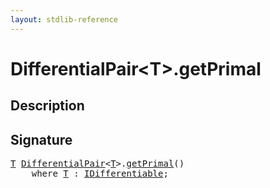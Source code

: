 ```yaml
---
layout: stdlib-reference
---
```


# DifferentialPair\<T\>\.getPrimal

## Description





## Signature 

<pre>
<a href="/stdlib-reference/types/differentialpair-0c/index#typeparam-T" class="code_type">T</a> <a href="/stdlib-reference/types/differentialpair-0c/index" class="code_type">DifferentialPair</a>&lt;<a href="/stdlib-reference/types/differentialpair-0c/index#typeparam-T" class="code_type">T</a>&gt;.<a href="/stdlib-reference/types/differentialpair-0c/getprimal-3">getPrimal</a>()
    <span class='code_keyword'>where</span> <a href="/stdlib-reference/types/differentialpair-0c/index#typeparam-T" class="code_type">T</a> : <a href="/stdlib-reference/interfaces/idifferentiable-01/index" class="code_type">IDifferentiable</a>;

</pre>

